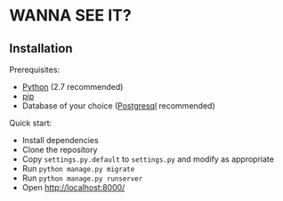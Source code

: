 # WANNA SEE IT?

## Installation

Prerequisites:

* [Python](https://www.python.org/) (2.7 recommended)
* [pip](https://pypi.python.org/pypi/pip)
* Database of your choice ([Postgresql](http://www.postgresql.org/) recommended)

Quick start:

* Install dependencies
* Clone the repository
* Copy `settings.py.default` to `settings.py` and modify as appropriate
* Run `python manage.py migrate`
* Run `python manage.py runserver`
* Open <http://localhost:8000/>
